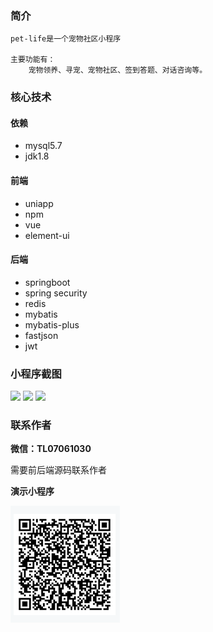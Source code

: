 ### 简介
    pet-life是一个宠物社区小程序

    主要功能有：
        宠物领养、寻宠、宠物社区、签到答题、对话咨询等。

### 核心技术
#### 依赖
- mysql5.7
- jdk1.8
#### 前端
- uniapp
- npm
- vue
- element-ui
#### 后端
- springboot
- spring security
- redis
- mybatis
- mybatis-plus
- fastjson
- jwt

### 小程序截图
<div style="width: 100%;">
    <img style="width: 30%;" src="https://gitee.com/lianyiming/pet-life/raw/master/imgs/DF3D15EF052DDC53674240C6940FD8A4.jpg"></img>
    <img style="width: 30%;" src="https://gitee.com/lianyiming/pet-life/raw/master/imgs/8F0E8E9BD0189F07233759EC0D5ACC1E.jpg"></img>
    <img style="width: 30%;" src="https://gitee.com/lianyiming/pet-life/raw/master/imgs/74C88C49D11715596A493C9F355A0BDA.jpg"></img>
</div>

### 联系作者
 **微信：TL07061030** 

需要前后端源码联系作者


 **演示小程序** 

![输入图片说明](imgs/tybxcx.png)
